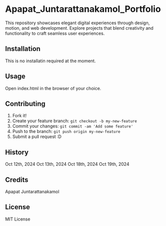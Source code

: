 # Apapat_Juntarattanakamol_Portfolio
This repository showcases elegant digital experiences through design, motion, and web development. Explore projects that blend creativity and functionality to craft seamless user experiences.


## Installation
This is no installatin required at the moment.

## Usage
Open index.html in the browser of your choice.

## Contributing
1. Fork it!
2. Create your feature branch: `git checkout -b my-new-feature`
3. Commit your changes: `git commit -am 'Add some feature'`
4. Push to the branch: `git push origin my-new-feature`
5. Submit a pull request :D

## History
Oct 12th, 2024
Oct 13th, 2024
Oct 18th, 2024
Oct 19th, 2024

## Credits
Apapat Juntarattanakamol

## License
MIT License